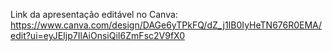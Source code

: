 Link da apresentação editável no Canva:
https://www.canva.com/design/DAGe6yTPkFQ/dZ_j1IB0IyHeTN676R0EMA/edit?ui=eyJEIjp7IlAiOnsiQiI6ZmFsc2V9fX0